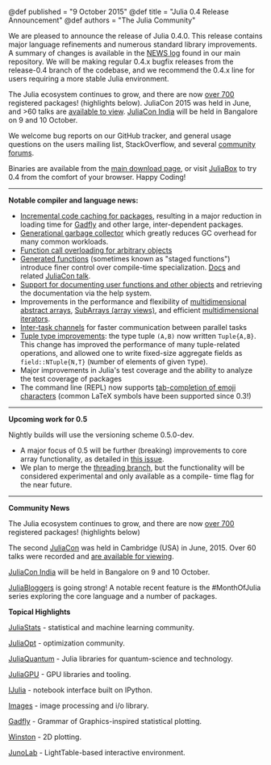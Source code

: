 @def published = "9 October 2015"
@def title = "Julia 0.4 Release Announcement"
@def authors = "The Julia Community"

We are pleased to announce the release of Julia 0.4.0.  This release contains
major language refinements and numerous standard library improvements.
A summary of changes is available in the
[NEWS log](https://github.com/JuliaLang/julia/blob/release-0.4/NEWS.md)
found in our main repository. We will be making regular 0.4.x bugfix releases from
the release-0.4 branch of the codebase, and we recommend the 0.4.x line for users
requiring a more stable Julia environment.

The Julia ecosystem continues to grow, and there are now
[over 700](http://pkg.julialang.org/pulse.html) registered packages! (highlights below).
JuliaCon 2015 was held in June, and >60 talks are [available to view](https://www.youtube.com/playlist?list=PLP8iPy9hna6Sdx4soiGrSefrmOPdUWixM). [JuliaCon India](http://www.juliacon.in/2015) will be held in Bangalore on 9 and 10 October.

We welcome bug reports on our GitHub tracker, and general usage questions on the
users mailing list, StackOverflow, and several [community forums](http://julialang.org/community/).

Binaries are available from the
[main download page](http://julialang.org/downloads/), or visit [JuliaBox](https://juliabox.org/)
to try 0.4 from the comfort of your browser. Happy Coding!

***************************

**Notable compiler and language news:**

- [Incremental code caching for packages](https://github.com/JuliaLang/julia/issues/8745),
  resulting in a major reduction in loading time for [Gadfly](http://gadflyjl.org/) and other large,
  inter-dependent packages.
- [Generational garbage collector](https://github.com/JuliaLang/julia/issues/5227) which greatly
  reduces GC overhead for many common workloads.
- [Function call overloading for arbitrary objects](https://github.com/JuliaLang/julia/pull/8712)
- [Generated functions](https://github.com/JuliaLang/julia/issues/7311) (sometimes known as "staged functions") introduce finer control
  over compile-time specialization.
  [Docs](http://docs.julialang.org/en/release-0.4/manual/metaprogramming/#generated-functions)
  and related [JuliaCon talk](https://www.youtube.com/watch?v=KAN8zbM659o&list=PLP8iPy9hna6Sdx4soiGrSefrmOPdUWixM&index=55).
- [Support for documenting user functions and other objects](https://github.com/JuliaLang/julia/pull/8791)
  and retrieving the documentation via the help system.
- Improvements in the performance and flexibility of [multidimensional abstract arrays](https://github.com/JuliaLang/julia/pull/10525),
  [SubArrays (array views)](https://github.com/JuliaLang/julia/pull/8501),
  and efficient [multidimensional iterators](https://github.com/JuliaLang/julia/pull/8432).
- [Inter-task channels](https://github.com/JuliaLang/julia/pull/12264) for faster communication between parallel tasks
- [Tuple type improvements](https://github.com/JuliaLang/julia/issues/10380): the type tuple `(A,B)`
  now written `Tuple{A,B}`. This change has improved the performance of many tuple-related operations, and allowed one to write fixed-size aggregate fields
  as `field::NTuple{N,T}` (`N`umber of elements of given `T`ype).
- Major improvements in Julia's test coverage and the ability to analyze the test coverage of packages
- The command line (REPL) now supports [tab-completion of emoji characters](https://github.com/JuliaLang/julia/issues/10709) (common LaTeX symbols have been supported since 0.3!)

***************************

**Upcoming work for 0.5**

Nightly builds will use the versioning scheme 0.5.0-dev.

- A major focus of 0.5 will be further (breaking) improvements to core array functionality, as detailed
  in [this issue](https://github.com/JuliaLang/julia/issues/13157).
- We plan to merge the [threading branch](https://github.com/JuliaLang/julia/pull/13410),
  but the functionality will be considered experimental and only available as a compile-
  time flag for the near future.

***************************

**Community News**

The Julia ecosystem continues to grow, and there are now
[over 700](http://pkg.julialang.org/pulse.html) registered packages! (highlights below)

The second [JuliaCon](http://www.juliacon.org) was held in Cambridge (USA) in June, 2015.
Over 60 talks were recorded and
[are available for viewing](https://www.youtube.com/playlist?list=PLP8iPy9hna6Sdx4soiGrSefrmOPdUWixM).

[JuliaCon India](http://www.juliacon.in/2015) will be held in Bangalore on 9 and 10 October.

[JuliaBloggers](http://www.juliabloggers.com/) is going strong! A notable recent feature is
the #MonthOfJulia series exploring the core language and a number of packages.

**Topical Highlights**

[JuliaStats](http://juliastats.github.io/) - statistical and machine learning community.

[JuliaOpt](http://www.juliaopt.org/) - optimization community.

[JuliaQuantum](https://juliaquantum.github.io/) - Julia libraries for quantum-science and technology.

[JuliaGPU](https://github.com/JuliaGPU) - GPU libraries and tooling.

[IJulia](https://github.com/JuliaLang/IJulia.jl) - notebook interface built on IPython.

[Images](https://github.com/timholy/Images.jl) - image processing and i/o library.

[Gadfly](http://gadflyjl.org/) - Grammar of Graphics-inspired statistical plotting.

[Winston](https://github.com/nolta/Winston.jl) - 2D plotting.

[JunoLab](http://junolab.org/) - LightTable-based interactive environment.
